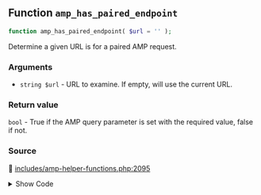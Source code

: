 ## Function `amp_has_paired_endpoint`

```php
function amp_has_paired_endpoint( $url = '' );
```

Determine a given URL is for a paired AMP request.

### Arguments

* `string $url` - URL to examine. If empty, will use the current URL.

### Return value

`bool` - True if the AMP query parameter is set with the required value, false if not.

### Source

:link: [includes/amp-helper-functions.php:2095](/includes/amp-helper-functions.php#L2095-L2107)

<details>
<summary>Show Code</summary>

```php
function amp_has_paired_endpoint( $url = '' ) {
	try {
		return Services::get( 'paired_routing' )->has_endpoint( $url );
	} catch ( InvalidService $e ) {
		if ( ! amp_is_enabled() ) {
			$reason = __( 'Function called while AMP is disabled via `amp_is_enabled` filter.', 'amp' );
		} else {
			$reason = __( 'Function cannot be called before services are registered.', 'amp' );
		}
		_doing_it_wrong( __FUNCTION__, esc_html( $reason ) . ' ' . esc_html( $e->getMessage() ), '2.1.1' );
		return false;
	}
}
```

</details>
